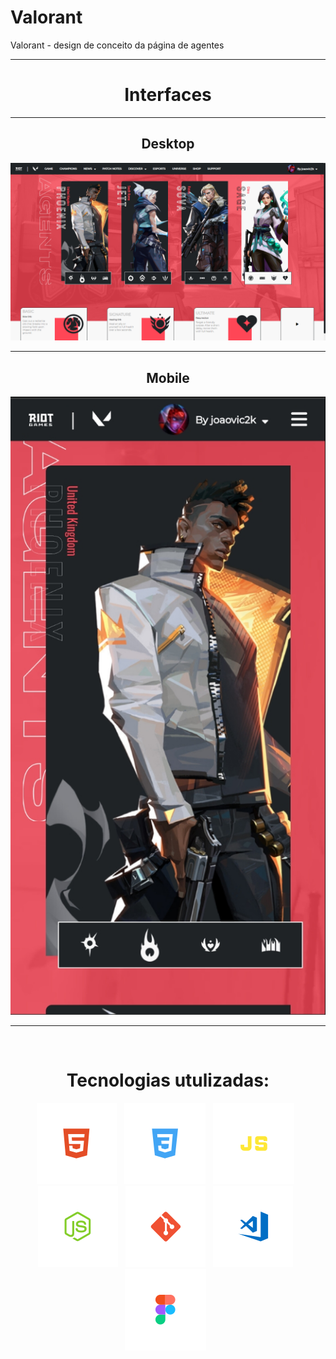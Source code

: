 # Valorant
Valorant - design de conceito da página de agentes
<hr>
<div align="center">
  <h1>Interfaces</h1>
  <hr>
  <h2>Desktop</h2>
  <img src="valorant.png">
  <hr>
  <h2>Mobile</h2>
  <img src="valorant-mobile.jpg">
</div>
<hr>
<div align="center"><br>
  <h1>Tecnologias utulizadas:</h1>
  
  ![HTML](./img/html.svg) &nbsp;
  ![CSS](./img/css.svg) &nbsp;
  ![JS](./img/js.svg) &nbsp;
  ![Figma](./img/nodejs.svg) &nbsp;
  ![Git](./img/git.svg) &nbsp;
  ![VSCode](./img/vscode.svg) &nbsp;
  ![Figma](./img/figma.svg) &nbsp;
  
</div>
